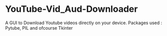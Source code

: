 # YouTube-Vid_Aud-Downloader
A GUI to Download Youtube videos directly on your device. Packages used : Pytube, PIL and ofcourse Tkinter
